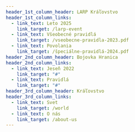 ```yaml
---
header_1st_column_header: LARP Kráľovstvo
header_1st_column_links:
  - link_text: Leto 2025
    link_target: /larp-event
  - link_text: Všeobecné pravidlá
    link_target: /vseobecne-pravidla-2023.pdf
  - link_text: Povolania
    link_target: /špeciálne-pravidlá-2024.pdf
header_2nd_column_header: Bojovka Hranica
header_2nd_column_links:
  - link_text: Jeseň 2022
    link_target: "#"
  - link_text: Pravidlá
    link_target: "#"
header_3rd_column_header: Kráľovstvo
header_3rd_column_links:
  - link_text: Svet
    link_target: /world
  - link_text: O nás
    link_target: /about-us
---
```

